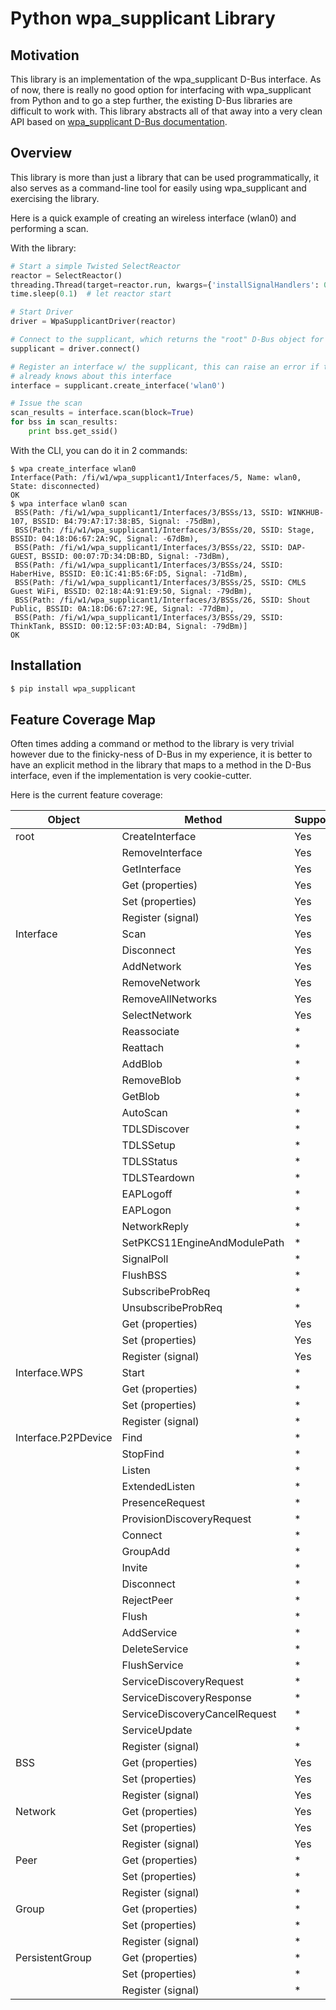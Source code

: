 Python wpa_supplicant Library
=============================

Motivation
----------

This library is an implementation of the wpa_supplicant D-Bus interface.  As of now,
there is really no good option for interfacing with wpa_supplicant from Python and
to go a step further, the existing D-Bus libraries are difficult to work with.  This
library abstracts all of that away into a very clean API based on [wpa_supplicant
D-Bus documentation](http://w1.fi/wpa_supplicant/devel/dbus.html).


Overview
--------

This library is more than just a library that can be used programmatically, it also
serves as a command-line tool for easily using wpa_supplicant and exercising the library.

Here is a quick example of creating an wireless interface (wlan0) and performing a scan.

With the library:

```py
# Start a simple Twisted SelectReactor
reactor = SelectReactor()
threading.Thread(target=reactor.run, kwargs={'installSignalHandlers': 0}).start()
time.sleep(0.1)  # let reactor start

# Start Driver
driver = WpaSupplicantDriver(reactor)

# Connect to the supplicant, which returns the "root" D-Bus object for wpa_supplicant
supplicant = driver.connect()

# Register an interface w/ the supplicant, this can raise an error if the supplicant
# already knows about this interface
interface = supplicant.create_interface('wlan0')

# Issue the scan
scan_results = interface.scan(block=True)
for bss in scan_results:
    print bss.get_ssid()
```

With the CLI, you can do it in 2 commands:

```
$ wpa create_interface wlan0
Interface(Path: /fi/w1/wpa_supplicant1/Interfaces/5, Name: wlan0, State: disconnected)
OK
$ wpa interface wlan0 scan
 BSS(Path: /fi/w1/wpa_supplicant1/Interfaces/3/BSSs/13, SSID: WINKHUB-107, BSSID: B4:79:A7:17:38:B5, Signal: -75dBm),
 BSS(Path: /fi/w1/wpa_supplicant1/Interfaces/3/BSSs/20, SSID: Stage, BSSID: 04:18:D6:67:2A:9C, Signal: -67dBm),
 BSS(Path: /fi/w1/wpa_supplicant1/Interfaces/3/BSSs/22, SSID: DAP-GUEST, BSSID: 00:07:7D:34:DB:BD, Signal: -73dBm),
 BSS(Path: /fi/w1/wpa_supplicant1/Interfaces/3/BSSs/24, SSID: HaberHive, BSSID: E0:1C:41:B5:6F:D5, Signal: -71dBm),
 BSS(Path: /fi/w1/wpa_supplicant1/Interfaces/3/BSSs/25, SSID: CMLS Guest WiFi, BSSID: 02:18:4A:91:E9:50, Signal: -79dBm),
 BSS(Path: /fi/w1/wpa_supplicant1/Interfaces/3/BSSs/26, SSID: Shout Public, BSSID: 0A:18:D6:67:27:9E, Signal: -77dBm),
 BSS(Path: /fi/w1/wpa_supplicant1/Interfaces/3/BSSs/29, SSID: ThinkTank, BSSID: 00:12:5F:03:AD:B4, Signal: -79dBm)]
OK
```


Installation
------------

```sh
$ pip install wpa_supplicant
```


Feature Coverage Map
--------------------

Often times adding a command or method to the library is very trivial however due to
the finicky-ness of D-Bus in my experience, it is better to have an explicit method
in the library that maps to a method in the D-Bus interface, even if the implementation
is very cookie-cutter.

Here is the current feature coverage:


|Object               |  Method                         |  Supported|
|---------------------|---------------------------------|-----------|
|root                 |  CreateInterface                |  Yes      |  
|                     |  RemoveInterface                |  Yes      |  
|                     |  GetInterface                   |  Yes      |  
|                     |  Get (properties)               |  Yes      |  
|                     |  Set (properties)               |  Yes      |  
|                     |  Register (signal)              |  Yes      |  
|Interface            |  Scan                           |  Yes      |  
|                     |  Disconnect                     |  Yes      |  
|                     |  AddNetwork                     |  Yes      |  
|                     |  RemoveNetwork                  |  Yes      |  
|                     |  RemoveAllNetworks              |  Yes      |  
|                     |  SelectNetwork                  |  Yes      |  
|                     |  Reassociate                    |   *       |  
|                     |  Reattach                       |   *       |  
|                     |  AddBlob                        |   *       |  
|                     |  RemoveBlob                     |   *       |  
|                     |  GetBlob                        |   *       |  
|                     |  AutoScan                       |   *       |  
|                     |  TDLSDiscover                   |   *       |  
|                     |  TDLSSetup                      |   *       |  
|                     |  TDLSStatus                     |   *       |  
|                     |  TDLSTeardown                   |   *       |  
|                     |  EAPLogoff                      |   *       |  
|                     |  EAPLogon                       |   *       |  
|                     |  NetworkReply                   |   *       |  
|                     |  SetPKCS11EngineAndModulePath   |   *       |  
|                     |  SignalPoll                     |   *       |  
|                     |  FlushBSS                       |   *       |  
|                     |  SubscribeProbReq               |   *       |  
|                     |  UnsubscribeProbReq             |   *       |  
|                     |  Get (properties)               |  Yes      |  
|                     |  Set (properties)               |  Yes      |  
|                     |  Register (signal)              |  Yes      |  
|Interface.WPS        |  Start                          |   *       | 
|                     |  Get (properties)               |   *       | 
|                     |  Set (properties)               |   *       | 
|                     |  Register (signal)              |   *       | 
|Interface.P2PDevice  |  Find                           |   *       | 
|                     |  StopFind                       |   *       | 
|                     |  Listen                         |   *       | 
|                     |  ExtendedListen                 |   *       | 
|                     |  PresenceRequest                |   *       | 
|                     |  ProvisionDiscoveryRequest      |   *       | 
|                     |  Connect                        |   *       | 
|                     |  GroupAdd                       |   *       | 
|                     |  Invite                         |   *       | 
|                     |  Disconnect                     |   *       | 
|                     |  RejectPeer                     |   *       | 
|                     |  Flush                          |   *       |    
|                     |  AddService                     |   *       | 
|                     |  DeleteService                  |   *       | 
|                     |  FlushService                   |   *       | 
|                     |  ServiceDiscoveryRequest        |   *       | 
|                     |  ServiceDiscoveryResponse       |   *       | 
|                     |  ServiceDiscoveryCancelRequest  |   *       | 
|                     |  ServiceUpdate                  |   *       | 
|                     |  Register (signal)              |   *       | 
|BSS                  |  Get (properties)               |  Yes      |  
|                     |  Set (properties)               |  Yes      |  
|                     |  Register (signal)              |  Yes      |  
|Network              |  Get (properties)               |  Yes      |  
|                     |  Set (properties)               |  Yes      |  
|                     |  Register (signal)              |  Yes      |  
|Peer                 |  Get (properties)               |   *       | 
|                     |  Set (properties)               |   *       | 
|                     |  Register (signal)              |   *       | 
|Group                |  Get (properties)               |   *       | 
|                     |  Set (properties)               |   *       | 
|                     |  Register (signal)              |   *       | 
|PersistentGroup      |  Get (properties)               |   *       | 
|                     |  Set (properties)               |   *       | 
|                     |  Register (signal)              |   *       |